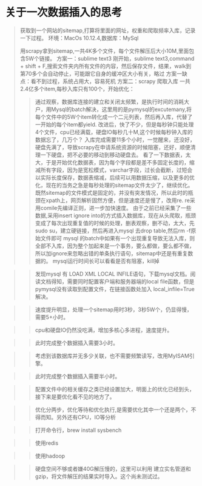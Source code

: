 # 关于一次数据插入的思考

>	获取到一个网站的sitemap,打算将里面的网址，权重和爬取频率入库，记录一下过程。
>	环境：MacOs 10.12.4,数据库：MySql
>	
>	用scrapy拿到sitemap,一共4K多个文件，每个文件解压后大小10M,里面包含5W个链接。
>	方案一：sublime text3
>	刚开始，sublime text3,command + shift + F,搜索文件夹内所有文件的内容，然后保存文件，结果，walk到第70多个会自动停止，可能跟它自身的缓冲区大小有关，略过
>	方案一缺点：看不到过程，系统占用大，容易死机
>	方案二：scrapy 爬取入库
>	一共2.4亿多个item,每秒入库只有100个，开始优化：
>>	通过观察，数据库连接的建立和关闭太频繁，是执行时间的消耗大户，用Mysql的batch解决，这里用的是pymysql的excutemany,将每个文件中的5W个item转化成一个二元列表，然后再入库，代替了一开始的每个item都yield.
>>  改进后，快了不少，但是每秒钟只能处理4个文件，cpu已经满载，硬盘IO每秒几十M,这个时候每秒钟入库的数据忘了，几万个？
>>	入库完成需要11多个小时，一觉醒来，还没好，硬盘先满了，导致scrapy在申请系统资源的时候阻塞，还好，顺便清理一下硬盘，把不必要的移动到移动硬盘去。
>>	看了一下数据表，太大，于是开始优化数据表，因为每个字段都是差不多固定长度的，缩减所有字段，因为是宽松模式，varchar字段，过长会截断，过短会以实际长度保存，数据表缩减，后续可以用数据压缩，以及更多的优化，现在的当务之急是每秒处理的sitemap文件太少了，继续优化。
>>	既然sitemap的文件模式是固定的，并没有突发情况，所以此时的瓶颈在xpath上，网页解析固然方便，但是速度还是慢了，改用re.
>>	re采用comile先编译正则，进一步加快速度。
>>	由于之前已经采集了一些数据,采用insert ignore into的方式插入数据库，现在从头爬取，瓶颈变成了每次出现重复值的时候的处理，删表观察，删不动，太大，先sudo su，建立硬链接，然后再进入mysql 去drop table,然后rm -f原始文件即可
>>	mysql 的batch中如果有一个出现重复导致无法入库，则全部不入库，因为整个加起来是一个事务，要么都做，要么都不做，所以加ignore来忽略出错的单条执行语句，sitemap中还是有重复数据的。
>>	mysql运行时间长可以看看是否有阻塞，kill掉

>> 发现mysql 有 LOAD XML LOCAL INFILE语句，下载mysql文档。阅读文档得知，需要同时配置客户端和服务器端的local file函数，但是pymysql没有读取到配置文件，在链接函数处加入 local_infile=True解决。

>> 速度提升明显，处理一个sitemap用时3秒，3秒5W个，仍显得慢，需要5+小时。

>> cpu和硬盘IO仍然没吃满，增加多核心多进程，速度提升。

>> 此时完成整个数据插入需要3小时。

>> 考虑到该数据库并无多少关联，也不需要频繁读写，改用MyISAM引擎。

>> 此时完成整个数据插入需要半小时。

>> 配置文件中的相关缓存之类已经设置加大，明面上的优化已经到头，接下来是要优化看不见的地方了。

>> 优化分两步，优化等待和优化执行,是需要优化其中一个还是两个，不得而知。另外还有CPU，IO等分析

>> 打开命令行，brew install sysbench

>> 使用redis

>> 使用hadoop

>> 硬盘空间不够或者嫌40G解压慢的，这里可以利用 建立实名管道和gzip，将文件解压的结果实时导入。这个尚未测试过。
